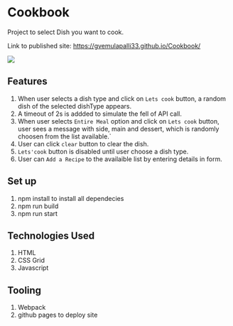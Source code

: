 # Cookbook

Project to select Dish you want to cook.

Link to published site: https://gvemulapalli33.github.io/Cookbook/

![](SelectDinner.gif)

## Features
1. When user selects a dish type and click on `Lets cook` button, a random dish of the selected dishType appears.
2. A timeout of 2s is addded to simulate the fell of API call.
3. When user selects `Entire Meal` option and click on `Lets cook` button, user sees a message with side, main and dessert, which is randomly choosen from the list available.`
4. User can click `clear` button to clear the dish.
5. `Lets'cook` button is disabled until user choose a dish type.
6. User can `Add a Recipe` to the availaible list by entering details in form.

## Set up
1. npm install to install all dependecies
2. npm run build 
3. npm run start

## Technologies Used
1. HTML
2. CSS Grid
3. Javascript

## Tooling
1. Webpack
2. github pages to deploy site



